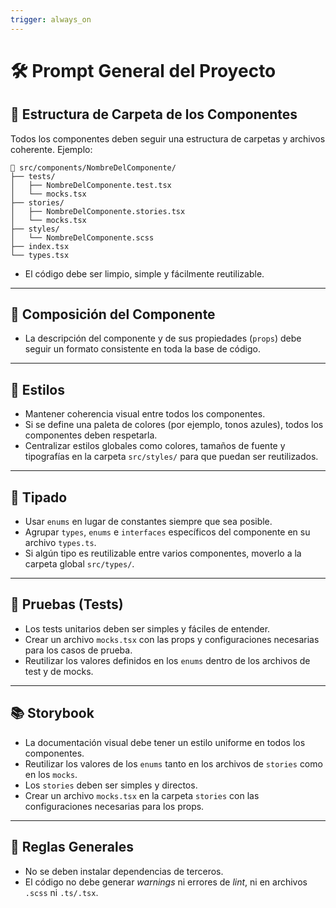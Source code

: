 ```yaml
---
trigger: always_on
---
```


# 🛠️ Prompt General del Proyecto

## 📁 Estructura de Carpeta de los Componentes

Todos los componentes deben seguir una estructura de carpetas y archivos coherente. Ejemplo:

```
📁 src/components/NombreDelComponente/
├── tests/
│   ├── NombreDelComponente.test.tsx
│   └── mocks.tsx
├── stories/
│   ├── NombreDelComponente.stories.tsx
│   └── mocks.tsx
├── styles/
│   └── NombreDelComponente.scss
├── index.tsx
└── types.tsx
```

- El código debe ser limpio, simple y fácilmente reutilizable.

---

## 🧩 Composición del Componente

- La descripción del componente y de sus propiedades (`props`) debe seguir un formato consistente en toda la base de código.

---

## 🎨 Estilos

- Mantener coherencia visual entre todos los componentes.
- Si se define una paleta de colores (por ejemplo, tonos azules), todos los componentes deben respetarla.
- Centralizar estilos globales como colores, tamaños de fuente y tipografías en la carpeta `src/styles/` para que puedan ser reutilizados.

---

## 📐 Tipado

- Usar `enums` en lugar de constantes siempre que sea posible.
- Agrupar `types`, `enums` e `interfaces` específicos del componente en su archivo `types.ts`.
- Si algún tipo es reutilizable entre varios componentes, moverlo a la carpeta global `src/types/`.

---

## 🧪 Pruebas (Tests)

- Los tests unitarios deben ser simples y fáciles de entender.
- Crear un archivo `mocks.tsx` con las props y configuraciones necesarias para los casos de prueba.
- Reutilizar los valores definidos en los `enums` dentro de los archivos de test y de mocks.

---

## 📚 Storybook

- La documentación visual debe tener un estilo uniforme en todos los componentes.
- Reutilizar los valores de los `enums` tanto en los archivos de `stories` como en los `mocks`.
- Los `stories` deben ser simples y directos.
- Crear un archivo `mocks.tsx` en la carpeta `stories` con las configuraciones necesarias para los props.

---

## 🚫 Reglas Generales

- No se deben instalar dependencias de terceros.
- El código no debe generar *warnings* ni errores de *lint*, ni en archivos `.scss` ni `.ts/.tsx`.